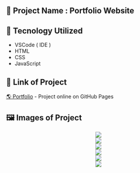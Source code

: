 ## 🚀 Project Name : Portfolio Website


## 🧰 Tecnology Utilized
* VSCode ( IDE )
* HTML
* CSS
* JavaScript

## 🔗 Link of Project
[ 🌎 Portfolio](https://kant146.github.io/Kant-Portfolio-Website/) - Project online on GitHub Pages

## 🖼️ Images of Project

<div align="center">
   <img src="./images/img1.png" /> 
   </br>
   <img src="./images/img2.png"/>
   </br> 
   <img src="./images/img3.png" /> 
   </br>
   <img src="./images/img4.png" /> 
   </br>
   <img src="./images/img5.png" />  
   </br> 
   <img src="./images/img6.png" /> 
</div>




